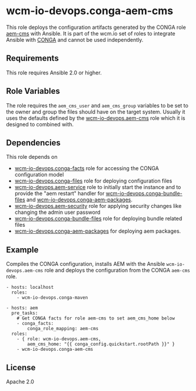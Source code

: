 # wcm-io-devops.conga-aem-cms

This role deploys the configuration artifacts generated by the CONGA role [aem-cms](https://github.com/wcm-io-devops/conga-aem-definitions/blob/develop/conga-aem-definitions/src/main/roles/aem-cms.yaml) with Ansible. It is part of the wcm.io set of roles to integrate Ansible with [CONGA](http://devops.wcm.io/conga/) and cannot be used independently.

## Requirements

This role requires Ansible 2.0 or higher.

## Role Variables

The role requires the `aem_cms_user` and `aem_cms_group` variables to be set to the owner and group the files should have on the target system. Usually it uses the defaults defined by the [wcm-io-devops.aem-cms](https://github.com/wcm-io-devops/ansible-aem-cms) role which it is designed to combined with.

## Dependencies

This role depends on
* [wcm-io-devops.conga-facts](https://github.com/wcm-io-devops/ansible-conga-facts)
  role for accessing the CONGA configuration model
* [wcm-io-devops.conga-files](https://github.com/wcm-io-devops/ansible-conga-files)
  role for deploying configuration files
* [wcm-io-devops.aem-service](https://github.com/wcm-io-devops/ansible-aem-service)
  role to initially start the instance and to provide the "aem restart"
  handler for
  [wcm-io-devops.conga-bundle-files](https://github.com/wcm-io-devops/ansible-conga-bundle-files)
  and [wcm-io-devops.conga-aem-packages](https://github.com/wcm-io-devops/ansible-conga-aem-packages).
* [wcm-io-devops.aem-security](https://github.com/wcm-io-devops/ansible-aem-security)
  role for applying security changes like changing the admin user
  password
* [wcm-io-devops.conga-bundle-files](https://github.com/wcm-io-devops/ansible-conga-bundle-files)
  role for deploying bundle related files
* [wcm-io-devops.conga-aem-packages](https://github.com/wcm-io-devops/ansible-conga-aem-packages)
  for deploying aem packages.

## Example

Compiles the CONGA configuration, installs AEM with the Ansible `wcm-io-devops.aem-cms` role and deploys the configuration from the CONGA `aem-cms` role.

	- hosts: localhost
	  roles:
	    - wcm-io-devops.conga-maven
	
	- hosts: aem
	  pre_tasks:
	    # Get CONGA facts for role aem-cms to set aem_cms_home below
	    - conga_facts:
	        conga_role_mapping: aem-cms
	  roles:
	    - { role: wcm-io-devops.aem-cms,
	        aem_cms_home: "{{ conga_config.quickstart.rootPath }}" }
	    - wcm-io-devops.conga-aem-cms

## License

Apache 2.0
